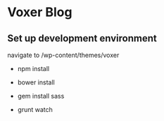 # Voxer Blog

## Set up development environment
navigate to /wp-content/themes/voxer

  * npm install
  
  * bower install
  
  * gem install sass
  
  * grunt watch
